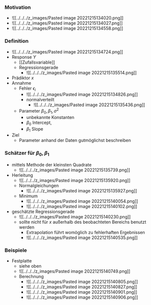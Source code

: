 ### Motivation
+ ![[../../../z_images/Pasted image 20221215134020.png]]
+ ![[../../../z_images/Pasted image 20221215134027.png]]
+ ![[../../../z_images/Pasted image 20221215134558.png]]

### Definition
+ ![[../../../z_images/Pasted image 20221215134724.png]]
+ Response $Y$
	+ [[Zufallsvariable]]
	+ Regressionsgerade
		+ ![[../../../z_images/Pasted image 20221215135514.png]]
+ Prädiktor $x$
+ Annahme
	+  Fehler $\epsilon_i$
		+ ![[../../../z_images/Pasted image 20221215134826.png]]
		+ normalverteilt
			+ ![[../../../z_images/Pasted image 20221215135436.png]]
	+ Parameter $β_0,β_1,σ^2$
		+ unbekannte Konstanten
		+ $β_0$ Intercept, 
		+ $β_1$ Slope
+ Ziel
	+ Parameter anhand der Daten gutmöglichst beschreiben

### Schätzer für  $β_0,β_1$
+ mittels Methode der kleinsten Quadrate
	+ ![[../../../z_images/Pasted image 20221215135739.png]]
+ Herleitung
	+ ![[../../../z_images/Pasted image 20221215135920.png]]
	+ Normalgleichungen
		+ ![[../../../z_images/Pasted image 20221215135927.png]]
	+ Minimum
		+ ![[../../../z_images/Pasted image 20221215140054.png]]
		+ ![[../../../z_images/Pasted image 20221215140102.png]]
+ geschätzte Regressionsgerade
	+ ![[../../../z_images/Pasted image 20221215140230.png]]
	+ sollte nicht für $x$ außerhalb des beobachteten Bereichs benutzt werden
		+ Extrapolation führt womöglich zu fehlerhaften Ergebnissen
		+ ![[../../../z_images/Pasted image 20221215140535.png]]

### Beispiele
+ Festplatte
	+ siehe oben
	+ ![[../../../z_images/Pasted image 20221215140749.png]]
	+ Berechnung
		+ ![[../../../z_images/Pasted image 20221215140805.png]]
		+ ![[../../../z_images/Pasted image 20221215140827.png]]
		+ ![[../../../z_images/Pasted image 20221215140901.png]]
		+ ![[../../../z_images/Pasted image 20221215140906.png]]
